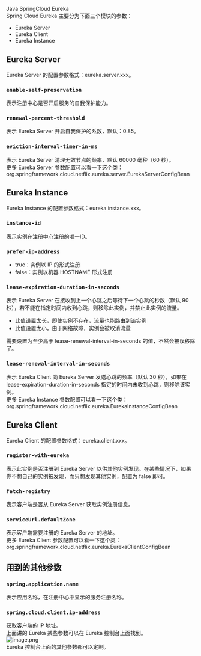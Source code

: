 Java SpringCloud Eureka<br />Spring Cloud Eureka 主要分为下面三个模块的参数：

- Eureka Server
- Eureka Client
- Eureka Instance
<a name="AWxjt"></a>
## Eureka Server
Eureka Server 的配置参数格式：eureka.server.xxx。
<a name="fFFRg"></a>
### `enable-self-preservation`
表示注册中心是否开启服务的自我保护能力。
<a name="hoDbM"></a>
### `renewal-percent-threshold`
表示 Eureka Server 开启自我保护的系数，默认：0.85。
<a name="qzSTi"></a>
### `eviction-interval-timer-in-ms`
表示 Eureka Server 清理无效节点的频率，默认 60000 毫秒（60 秒）。<br />更多 Eureka Server 参数配置可以看一下这个类：<br />org.springframework.cloud.netflix.eureka.server.EurekaServerConfigBean
<a name="C6imm"></a>
## Eureka Instance
Eureka Instance 的配置参数格式：eureka.instance.xxx。
<a name="WzVj0"></a>
### `instance-id`
表示实例在注册中心注册的唯一ID。
<a name="m9O4m"></a>
### `prefer-ip-address`

- true：实例以 IP 的形式注册
- false：实例以机器 HOSTNAME 形式注册
<a name="ddAwz"></a>
### `lease-expiration-duration-in-seconds`
表示 Eureka Server 在接收到上一个心跳之后等待下一个心跳的秒数（默认 90 秒），若不能在指定时间内收到心跳，则移除此实例，并禁止此实例的流量。

- 此值设置太长，即使实例不存在，流量也能路由到该实例
- 此值设置太小，由于网络故障，实例会被取消流量

需要设置为至少高于 lease-renewal-interval-in-seconds 的值，不然会被误移除了。
<a name="EHt9r"></a>
### `lease-renewal-interval-in-seconds`
表示 Eureka Client 向 Eureka Server 发送心跳的频率（默认 30 秒），如果在 lease-expiration-duration-in-seconds 指定的时间内未收到心跳，则移除该实例。<br />更多 Eureka Instance 参数配置可以看一下这个类：<br />org.springframework.cloud.netflix.eureka.EurekaInstanceConfigBean
<a name="AMPj1"></a>
## Eureka Client
Eureka Client 的配置参数格式：eureka.client.xxx。
<a name="De8Zw"></a>
### `register-with-eureka`
表示此实例是否注册到 Eureka Server 以供其他实例发现。在某些情况下，如果你不想自己的实例被发现，而只想发现其他实例，配置为 false 即可。
<a name="AbSLp"></a>
### `fetch-registry`
表示客户端是否从 Eureka Server 获取实例注册信息。
<a name="gfT6C"></a>
### `serviceUrl.defaultZone`
表示客户端需要注册的 Eureka Server 的地址。<br />更多 Eureka Client 参数配置可以看一下这个类：<br />org.springframework.cloud.netflix.eureka.EurekaClientConfigBean
<a name="QwdT9"></a>
## 用到的其他参数
<a name="u0gq2"></a>
### `spring.application.name`
表示应用名称，在注册中心中显示的服务注册名称。
<a name="CzuW9"></a>
### `spring.cloud.client.ip-address`
获取客户端的 IP 地址。<br />上面讲的 Eureka 某些参数可以在 Eureka 控制台上面找到。<br />![image.png](https://cdn.nlark.com/yuque/0/2021/png/396745/1640415439225-e077e24e-bdd2-4c25-bb76-c05cb2de6b87.png#clientId=u1b82c353-2692-4&from=paste&height=594&id=u931423b9&originHeight=1783&originWidth=3840&originalType=binary&ratio=1&rotation=0&showTitle=false&size=229067&status=done&style=shadow&taskId=uadb83da5-06d5-445e-a88b-82edcc6761f&title=&width=1280)<br />Eureka 控制台上面的其他参数都可以定制。
